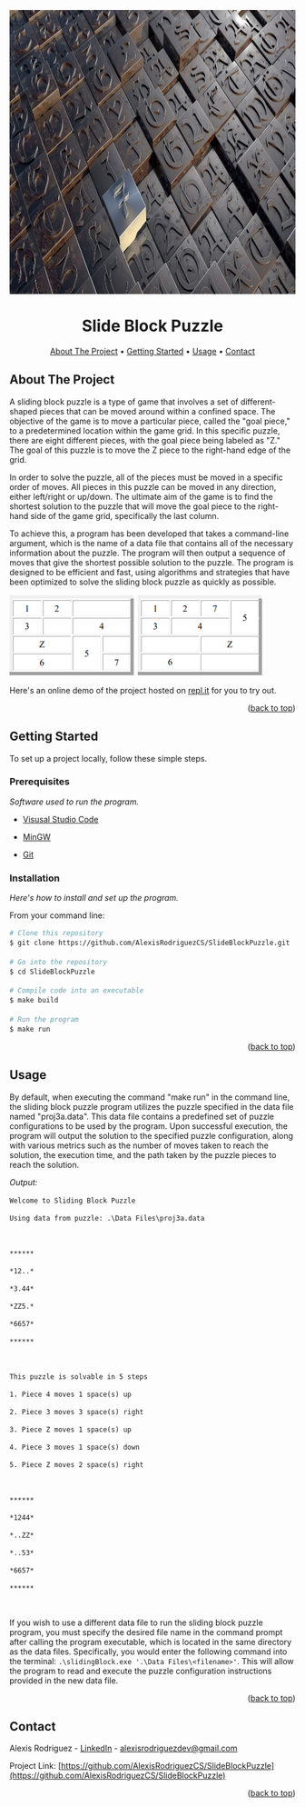 <a name="readme-top"></a>

<p align="center">
  <img src="https://raw.githubusercontent.com/AlexisRodriguezCS/SlideBlockPuzzle/main/Images/Puzzle.jpg" alt="Grid" style="display:block;margin:auto;" height="500">
</p>
<h1 align="center">Slide Block Puzzle</h1>

<!-- TABLE OF CONTENTS -->
<p align="center">
  <a href="#about">About The Project</a> •
  <a href="#getting-started">Getting Started</a> •
  <a href="#usage">Usage</a> •
  <a href="#Contact">Contact</a>
</p>

<!-- ABOUT THE PROJECT -->
<a name="about"></a>
## About The Project

A sliding block puzzle is a type of game that involves a set of different-shaped pieces that can be moved around within a confined space. The objective of the game is to move a particular piece, called the "goal piece," to a predetermined location within the game grid. In this specific puzzle, there are eight different pieces, with the goal piece being labeled as "Z." The goal of this puzzle is to move the Z piece to the right-hand edge of the grid.

In order to solve the puzzle, all of the pieces must be moved in a specific order of moves. All pieces in this puzzle can be moved in any direction, either left/right or up/down. The ultimate aim of the game is to find the shortest solution to the puzzle that will move the goal piece to the right-hand side of the game grid, specifically the last column.

To achieve this, a program has been developed that takes a command-line argument, which is the name of a data file that contains all of the necessary information about the puzzle. The program will then output a sequence of moves that give the shortest possible solution to the puzzle. The program is designed to be efficient and fast, using algorithms and strategies that have been optimized to solve the sliding block puzzle as quickly as possible.


<img src="https://raw.githubusercontent.com/AlexisRodriguezCS/SlideBlockPuzzle/main/Images/start.PNG" alt="starting puzzle">

<img src="https://raw.githubusercontent.com/AlexisRodriguezCS/SlideBlockPuzzle/main/Images/result.PNG" alt="starting puzzle">

Here's an online demo of the project hosted on [repl.it](https://replit.com/@Alexisrz/SlideBlockPuzzle) for you to try out.

<p align="right">(<a href="#readme-top">back to top</a>)</p>

<!-- GETTING STARTED -->
<a name="getting-started"></a>
## Getting Started

To set up a project locally, follow these simple steps.

### Prerequisites

_Software used to run the program._
* [Visusal Studio Code](https://code.visualstudio.com/)

* [MinGW](https://sourceforge.net/projects/mingw/)

* [Git](https://git-scm.com/)

### Installation
_Here's how to install and set up the program._

From your command line:

```bash
# Clone this repository
$ git clone https://github.com/AlexisRodriguezCS/SlideBlockPuzzle.git

# Go into the repository
$ cd SlideBlockPuzzle

# Compile code into an executable
$ make build

# Run the program
$ make run
```

<p align="right">(<a href="#readme-top">back to top</a>)</p>

<!-- USAGE -->
<a name="usage"></a>
## Usage

By default, when executing the command "make run" in the command line, the sliding block puzzle program utilizes the puzzle specified in the data file named "proj3a.data". This data file contains a predefined set of puzzle configurations to be used by the program. Upon successful execution, the program will output the solution to the specified puzzle configuration, along with various metrics such as the number of moves taken to reach the solution, the execution time, and the path taken by the puzzle pieces to reach the solution.

_Output:_

`Welcome to Sliding Block Puzzle`

`Using data from puzzle: .\Data Files\proj3a.data`

<br>

`******`

`*12..*`

`*3.44*`

`*ZZ5.*`

`*6657*`

`******`

<br>

`This puzzle is solvable in 5 steps`

`1. Piece 4 moves 1 space(s) up`

`2. Piece 3 moves 3 space(s) right`

`3. Piece Z moves 1 space(s) up`

`4. Piece 3 moves 1 space(s) down`

`5. Piece Z moves 2 space(s) right`

<br>

`******`

`*1244*`

`*..ZZ*`

`*..53*`

`*6657*`

`******`

<br>

If you wish to use a different data file to run the sliding block puzzle program, you must specify the desired file name in the command prompt after calling the program executable, which is located in the same directory as the data files. Specifically, you would enter the following command into the terminal: `.\slidingBlock.exe '.\Data Files\<filename>'`. This will allow the program to read and execute the puzzle configuration instructions provided in the new data file.

<p align="right">(<a href="#readme-top">back to top</a>)</p>

<!-- CONTACT -->
<a name="contact"></a>
## Contact

Alexis Rodriguez - [LinkedIn](https://www.linkedin.com/in/alexisrodriguezcs/) - alexisrodriguezdev@gmail.com

Project Link: [https://github.com/AlexisRodriguezCS/SlideBlockPuzzle](https://github.com/AlexisRodriguezCS/SlideBlockPuzzle)

<p align="right">(<a href="#readme-top">back to top</a>)</p>
